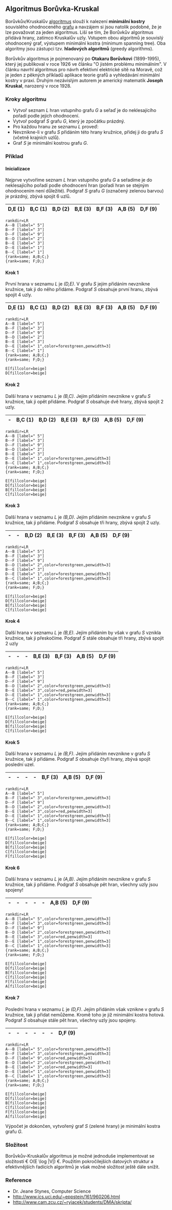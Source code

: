 ## Algoritmus Borůvka-Kruskal

Borůvkův/Kruskalův [algoritmus](wiki/algoritmus) slouží k nalezení **minimální kostry** souvislého ohodnoceného [grafu](wiki/graf) a navzájem si jsou natolik podobné, že je lze považovat za jeden algoritmus. Liší se tím, že Borůvkův algoritmus přidává hrany, zatímco Kruskalův uzly. Vstupem obou algoritmů je souvislý ohodnocený graf, výstupem minimální kostra (minimum spanning tree). Oba algoritmy jsou zástupci tzv. **hladových algoritmů** (greedy algorithms).

Borůvkův algoritmus je pojmenovaný po **Otakaru Borůvkovi** (1899-1995), který jej publikoval v roce 1926 ve článku "O jistém problému minimálním". V článku navrhl algoritmus pro návrh efektivní elektrické sítě na Moravě, což je jeden z pěkných příkladů aplikace teorie grafů a vyhledávání minimální kostry v praxi. Druhým nezávislým autorem je americký matematik **Joseph Kruskal**, narozený v roce 1928.

### Kroky algoritmu

- Vytvoř seznam *L* hran vstupního grafu *G* a seřaď je do neklesajícího pořadí podle jejich ohodnocení.
- Vytvoř podgraf *S* grafu *G*, který je zpočátku prázdný.
- Pro každou hranu ze seznamu *L* proveď:
 - Nevznikne-li v grafu *S* přidáním této hrany kružnice, přidej ji do grafu *S* (včetně krajních uzlů).
- Graf *S* je minimální kostrou grafu *G*.

### Příklad

#### Inicializace

Nejprve vytvoříme seznam *L* hran vstupního grafu *G* a seřadíme je do neklesajícího pořadí podle ohodnocení hran (pořadí hran se stejným ohodnocením není důležité). Podgraf *S* grafu *G* (označený zelenou barvou) je prázdný, zbývá spojit 6 uzlů.

| D,E (1) | B,C (1) | B,D (2) | B,E (3) | B,F (3) | A,B (5) | D,F (9)
|---|---|---|---|---|---|---

```dot:graph
rankdir=LR
A--B [label=" 5"]
B--F [label=" 3"]
D--F [label=" 9"]
B--D [label=" 2"]
B--E [label=" 3"]
D--E [label=" 1"]
B--C [label=" 1"]
{rank=same; A;B;C;}
{rank=same; F;D;}
```

#### Krok 1

První hrana v seznamu *L* je *(D,E)*. V grafu *S* jejím přidáním nevznikne kružnice, tak ji do něho přidáme. Podgraf *S* obsahuje první hranu, zbývá spojit 4 uzly.

| **D,E (1)** | B,C (1) | B,D (2) | B,E (3) | B,F (3) | A,B (5) | D,F (9)
|---|---|---|---|---|---|---

```dot:graph
rankdir=LR
A--B [label=" 5"]
B--F [label=" 3"]
D--F [label=" 9"]
B--D [label=" 2"]
B--E [label=" 3"]
D--E [label=" 1",color=forestgreen,penwidth=3]
B--C [label=" 1"]
{rank=same; A;B;C;}
{rank=same; F;D;}

E[fillcolor=beige]
D[fillcolor=beige]
```

#### Krok 2

Další hrana v seznamu *L* je *(B,C)*. Jejím přidáním nevznikne v grafu *S* kružnice, tak ji opět přidáme. Podgraf *S* obsahuje dvě hrany, zbývá spojit 2 uzly.

| - | **B,C (1)** | B,D (2) | B,E (3) | B,F (3) | A,B (5) | D,F (9)
|---|---|---|---|---|---|---

```dot:graph
rankdir=LR
A--B [label=" 5"]
B--F [label=" 3"]
D--F [label=" 9"]
B--D [label=" 2"]
B--E [label=" 3"]
D--E [label=" 1",color=forestgreen,penwidth=3]
B--C [label=" 1",color=forestgreen,penwidth=3]
{rank=same; A;B;C;}
{rank=same; F;D;}

E[fillcolor=beige]
D[fillcolor=beige]
B[fillcolor=beige]
C[fillcolor=beige]
```

#### Krok 3

Další hrana v seznamu *L* je *(B,D)*. Jejím přidáním nevznikne v grafu *S* kružnice, tak ji přidáme. Podgraf *S* obsahuje tři hrany, zbývá spojit 2 uzly.

| - | - | **B,D (2)** | B,E (3) | B,F (3) | A,B (5) | D,F (9)
|---|---|---|---|---|---|---

```dot:graph
rankdir=LR
A--B [label=" 5"]
B--F [label=" 3"]
D--F [label=" 9"]
B--D [label=" 2",color=forestgreen,penwidth=3]
B--E [label=" 3"]
D--E [label=" 1",color=forestgreen,penwidth=3]
B--C [label=" 1",color=forestgreen,penwidth=3]
{rank=same; A;B;C;}
{rank=same; F;D;}

E[fillcolor=beige]
D[fillcolor=beige]
B[fillcolor=beige]
C[fillcolor=beige]
```
#### Krok 4

Další hrana v seznamu *L* je *(B,E)*. Jejím přidáním by však v grafu *S* vznikla kružnice, tak ji přeskočíme. Podgraf *S* stále obsahuje tři hrany, zbývá spojit 2 uzly

| - | - | - | **B,E (3)** | B,F (3) | A,B (5) | D,F (9)
|---|---|---|---|---|---|---

```dot:graph
rankdir=LR
A--B [label=" 5"]
B--F [label=" 3"]
D--F [label=" 9"]
B--D [label=" 2",color=forestgreen,penwidth=3]
B--E [label=" 3",color=red,penwidth=3]
D--E [label=" 1",color=forestgreen,penwidth=3]
B--C [label=" 1",color=forestgreen,penwidth=3]
{rank=same; A;B;C;}
{rank=same; F;D;}

E[fillcolor=beige]
D[fillcolor=beige]
B[fillcolor=beige]
C[fillcolor=beige]
```

#### Krok 5

Další hrana v seznamu *L* je *(B,F)*. Jejím přidáním nevznikne v grafu *S* kružnice, tak ji přidáme. Podgraf *S* obsahuje čtyři hrany, zbývá spojit poslední uzel.

| - | - | - | - | **B,F (3)** | A,B (5) | D,F (9)
|---|---|---|---|---|---|---

```dot:graph
rankdir=LR
A--B [label=" 5"]
B--F [label=" 3",color=forestgreen,penwidth=3]
D--F [label=" 9"]
B--D [label=" 2",color=forestgreen,penwidth=3]
B--E [label=" 3",color=red,penwidth=3]
D--E [label=" 1",color=forestgreen,penwidth=3]
B--C [label=" 1",color=forestgreen,penwidth=3]
{rank=same; A;B;C;}
{rank=same; F;D;}

E[fillcolor=beige]
D[fillcolor=beige]
B[fillcolor=beige]
C[fillcolor=beige]
F[fillcolor=beige]
```

#### Krok 6

Další hrana v seznamu *L* je *(A,B)*. Jejím přidáním nevznikne v grafu *S* kružnice, tak ji přidáme. Podgraf *S* obsahuje pět hran, všechny uzly jsou spojeny!

| - | - | - | - | - | **A,B (5)** | D,F (9)
|---|---|---|---|---|---|---

```dot:graph
rankdir=LR
A--B [label=" 5",color=forestgreen,penwidth=3]
B--F [label=" 3",color=forestgreen,penwidth=3]
D--F [label=" 9"]
B--D [label=" 2",color=forestgreen,penwidth=3]
B--E [label=" 3",color=red,penwidth=3]
D--E [label=" 1",color=forestgreen,penwidth=3]
B--C [label=" 1",color=forestgreen,penwidth=3]
{rank=same; A;B;C;}
{rank=same; F;D;}

E[fillcolor=beige]
D[fillcolor=beige]
B[fillcolor=beige]
C[fillcolor=beige]
F[fillcolor=beige]
A[fillcolor=beige]
```

#### Krok 7

Poslední hrana v seznamu *L* je *(D,F)*. Jejím přidáním však vznikne v grafu *S* kružnice, tak ji přidat nemůžeme. Kromě toho je již minimální kostra hotová. Podgraf *S* obsahuje stále pět hran, všechny uzly jsou spojeny.

| - | - | - | - | - | - | **D,F (9)**
|---|---|---|---|---|---|---

```dot:graph
rankdir=LR
A--B [label=" 5",color=forestgreen,penwidth=3]
B--F [label=" 3",color=forestgreen,penwidth=3]
D--F [label=" 9",color=red,penwidth=3]
B--D [label=" 2",color=forestgreen,penwidth=3]
B--E [label=" 3",color=red,penwidth=3]
D--E [label=" 1",color=forestgreen,penwidth=3]
B--C [label=" 1",color=forestgreen,penwidth=3]
{rank=same; A;B;C;}
{rank=same; F;D;}

E[fillcolor=beige]
D[fillcolor=beige]
B[fillcolor=beige]
C[fillcolor=beige]
F[fillcolor=beige]
A[fillcolor=beige]
```

Výpočet je dokončen, vytvořený graf *S* (zelené hrany) je minimální kostra grafu *G*.

### Složitost

Borůvkův-Kruskalův algoritmus je možné jednoduše implementovat se složitostí € O(E \log |V|) €. Použitím pokročilejších datových struktur a efektivnějších řadících algoritmů je však možné složitost ještě dále snížit.

### Reference

- Dr. Jeane Stynes, Computer Science
- http://www.ics.uci.edu/~eppstein/161/960206.html
- http://www.cam.zcu.cz/~ryjacek/students/DMA/skripta/